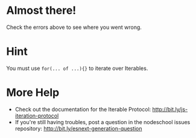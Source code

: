 # Almost there!

Check the errors above to see where you went wrong.

# Hint

You must use `for(... of ...){}` to iterate over Iterables.

# More Help

 * Check out the documentation for the Iterable Protocol: http://bit.ly/js-iteration-protocol
 * If you're still having troubles, post a question in the nodeschool issues repository: http://bit.ly/esnext-generation-question
